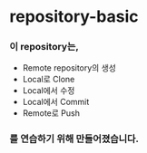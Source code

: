 # repository-basic

### 이 repository는,
- Remote repository의 생성
- Local로 Clone
- Local에서 수정
- Local에서 Commit
- Remote로 Push
### 를 연습하기 위해 만들어졌습니다.
